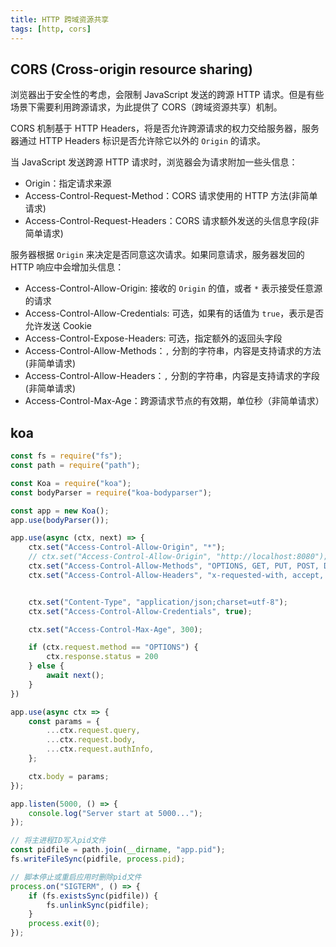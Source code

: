 ```yaml
---
title: HTTP 跨域资源共享
tags: [http, cors]
---
```


## CORS (Cross-origin resource sharing)

浏览器出于安全性的考虑，会限制 JavaScript 发送的跨源 HTTP 请求。但是有些场景下需要利用跨源请求，为此提供了 CORS（跨域资源共享）机制。

CORS 机制基于 HTTP Headers，将是否允许跨源请求的权力交给服务器，服务器通过 HTTP Headers 标识是否允许除它以外的 `Origin` 的请求。

当 JavaScript 发送跨源 HTTP 请求时，浏览器会为请求附加一些头信息：

* Origin：指定请求来源
* Access-Control-Request-Method：CORS 请求使用的 HTTP 方法(非简单请求)
* Access-Control-Request-Headers：CORS 请求额外发送的头信息字段(非简单请求)

服务器根据 `Origin` 来决定是否同意这次请求。如果同意请求，服务器发回的 HTTP 响应中会增加头信息：

* Access-Control-Allow-Origin: 接收的 `Origin` 的值，或者 `*` 表示接受任意源的请求
* Access-Control-Allow-Credentials: 可选，如果有的话值为 `true`，表示是否允许发送 Cookie
* Access-Control-Expose-Headers: 可选，指定额外的返回头字段
* Access-Control-Allow-Methods：`,` 分割的字符串，内容是支持请求的方法(非简单请求)
* Access-Control-Allow-Headers：`,` 分割的字符串，内容是支持请求的字段(非简单请求)
* Access-Control-Max-Age：跨源请求节点的有效期，单位秒（非简单请求）

## koa

``` javascript
const fs = require("fs");
const path = require("path");

const Koa = require("koa");
const bodyParser = require("koa-bodyparser");

const app = new Koa();
app.use(bodyParser());

app.use(async (ctx, next) => {
    ctx.set("Access-Control-Allow-Origin", "*");
    // ctx.set("Access-Control-Allow-Origin", "http://localhost:8080");
    ctx.set("Access-Control-Allow-Methods", "OPTIONS, GET, PUT, POST, DELETE");
    ctx.set("Access-Control-Allow-Headers", "x-requested-with, accept, origin, content-type");


    ctx.set("Content-Type", "application/json;charset=utf-8");
    ctx.set("Access-Control-Allow-Credentials", true);

    ctx.set("Access-Control-Max-Age", 300);

    if (ctx.request.method == "OPTIONS") {
        ctx.response.status = 200
    } else {
        await next();
    }
})

app.use(async ctx => {
    const params = {
        ...ctx.request.query,
        ...ctx.request.body,
        ...ctx.request.authInfo,
    };

    ctx.body = params;
});

app.listen(5000, () => {
    console.log("Server start at 5000...");
});

// 将主进程ID写入pid文件
const pidfile = path.join(__dirname, "app.pid");
fs.writeFileSync(pidfile, process.pid);

// 脚本停止或重启应用时删除pid文件
process.on("SIGTERM", () => {
    if (fs.existsSync(pidfile)) {
        fs.unlinkSync(pidfile);
    }
    process.exit(0);
});
```


[](http://www.ruanyifeng.com/blog/2016/04/cors.html)
